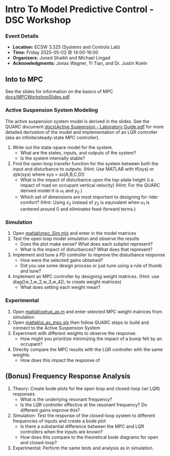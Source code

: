 # Intro To Model Predictive Control - DSC Workshop
### Event Details
- **Location:** ECSW 3.325 (Systems and Controls Lab)
- **Time:** Friday 2025-05-02 @ 14:00-16:00
- **Organizers:** Juned Shaikh and Michael Lingad
- **Acknowledgments:** Jonas Wagner, Yi Tian, and Dr. Justin Koeln

## Into to MPC
See the slides for information on the basics of MPC [docs/MPCWorkshopSlides.pdf](docs/MPCWorkshopSlides.pdf).

### Active Suspension System Modeling
The active suspension system model is derived in the slides.
See the QUARC document [docs\Active Suspension - Laboratory Guide.pdf](docs/Active%20Suspension%20-%20Laboratory%20Guide.pdf) for more detailed derivation of the model and implementation of an LQR controller (aka an infinite/steady-state MPC controller).

1. Write out the state-space model for the system.
   - What are the states, inputs, and outputs of the system?
   - Is the system internally stable?
2. Find the open-loop transfer function for the system between both the input and disturbance to outputs.
(Hint: Use MATLAB with tf(sys) or zpk(sys) where sys = ss(A,B,C,D))   
   - What is the impact of disturbance upon the top-plate height (i.e. impact of road on occupant vertical velocity)
      (Hint: For the QUARC derived model it is $u_1$ and $y_2$.)
   - Which set of dimensions are most important to designing for rider comfort? 
      (Hint: Using $\dot{x}_{2}$ instead of $y_2$ is equivalent when $u_1$ is centered around 0 and eliminates feed-forward terms.)

### Simulation
1. Open [matlab\mpc_Sim.mlx](matlab\mpc_Sim.mlx) and enter in the model matrices
2. Test the open loop model simulation and observe the results
   - Does the plot make sense? What does each subplot represent?
   - What is the impact of disturbances? What does that represent?
3. Implement and tune a PD controller to improve the disturbance response
   - How were the selected gains obtained? 
   - Did you use some design process or just tune using a rule of thumb and tune?
4. Implement an MPC controller by designing weight matrices. 
(Hint: use diag([w_1,w_2,w_3,w_4]); to create weight matrices)
   - What does setting each weight mean?

### Experimental
1. Open [matlab\setup_as.m](matlab\setup_as.m) and enter selected MPC weight matrices from simulation
2. Open [matlab\q_as_mpc.slx](matlab\q_as_mpc.slx) then follow QUARC steps to build and connect to the Active Suspension System
3. Experiment with different weights to observe the response.
   - How might you prioritize minimizing the impact of a bump felt by an occupant?
4. Directly compare the MPC results with the LQR controller with the same weights.
   - How does this impact the response of 

## (Bonus) Frequency Response Analysis
1. Theory: Create bode plots for the open loop and closed-loop (w/ LQR) responses.
   - What is the underlying resonant frequency?
   - Is the LQR controller effective at the resonant frequency? Do different gains improve this?
2. Simulation: Test the response of the closed-loop system to different frequencies of inputs and create a bode plot
   - Is there a substantial difference between the MPC and LQR controllers when the inputs are known?
   - How does this compare to the theoretical bode diagrams for open and closed-loop?
3. Experimental: Perform the same tests and analysis as in simulation.
